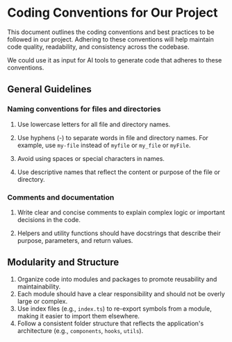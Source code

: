 # Coding Conventions for Our Project

This document outlines the coding conventions and best practices to be followed in our project. Adhering to these conventions will help maintain code quality, readability, and consistency across the codebase.

We could use it as input for AI tools to generate code that adheres to these conventions.

## General Guidelines

### Naming conventions for files and directories

1. Use lowercase letters for all file and directory names.

2. Use hyphens (-) to separate words in file and directory names.
   For example, use `my-file` instead of `myfile` or `my_file` or `myFile`.

3. Avoid using spaces or special characters in names.

4. Use descriptive names that reflect the content or purpose of the file or directory.

### Comments and documentation

1. Write clear and concise comments to explain complex logic or important decisions in the code.

2. Helpers and utility functions should have docstrings that describe their purpose, parameters, and return values.

## Modularity and Structure

1. Organize code into modules and packages to promote reusability and maintainability.
2. Each module should have a clear responsibility and should not be overly large or complex.
3. Use index files (e.g., `index.ts`) to re-export symbols from a module, making it easier to import them elsewhere.
4. Follow a consistent folder structure that reflects the application's architecture (e.g., `components`, `hooks`, `utils`).
